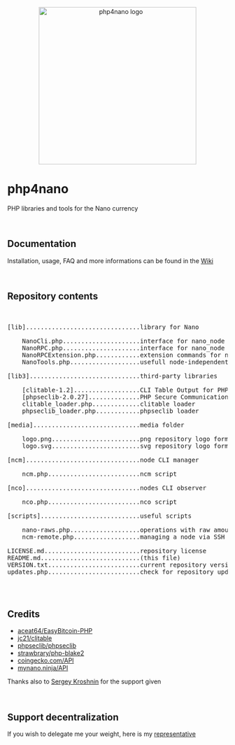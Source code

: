<p align="center">
	<img width="360" alt="php4nano logo" src="https://raw.githubusercontent.com/mikerow/php4nano/master/media/logo.png">
</p>

# php4nano

PHP libraries and tools for the Nano currency

<br/>

## Documentation

Installation, usage, FAQ and more informations can be found in the [Wiki](https://github.com/mikerow/php4nano/wiki)

<br/>

## Repository contents

<pre>
<br/>
[lib]...............................library for Nano

    NanoCli.php.....................interface for nano_node CLI
    NanoRPC.php.....................interface for nano_node RPC
    NanoRPCExtension.php............extension commands for nano_node RPC
    NanoTools.php...................usefull node-independent tools
	
[lib3]..............................third-party libraries

    [clitable-1.2]..................CLI Table Output for PHP
    [phpseclib-2.0.27]..............PHP Secure Communications Library
    clitable_loader.php.............clitable loader
    phpseclib_loader.php............phpseclib loader
	
[media].............................media folder

    logo.png........................png repository logo format
    logo.svg........................svg repository logo format

[ncm]...............................node CLI manager

    ncm.php.........................ncm script

[nco]...............................nodes CLI observer

    nco.php.........................nco script
	
[scripts]...........................useful scripts

    nano-raws.php...................operations with raw amounts
    ncm-remote.php..................managing a node via SSH and ncm

LICENSE.md..........................repository license
README.md...........................(this file)
VERSION.txt.........................current repository version
updates.php.........................check for repository updates

</pre>

<br/>

## Credits

- [aceat64/EasyBitcoin-PHP](https://github.com/aceat64/EasyBitcoin-PHP) <br/>
- [jc21/clitable](https://github.com/jc21/clitable) <br/>
- [phpseclib/phpseclib](https://github.com/phpseclib/phpseclib) <br/>
- [strawbrary/php-blake2](https://github.com/strawbrary/php-blake2) <br/>
- [coingecko.com/API](https://www.coingecko.com/en/api) <br/>
- [mynano.ninja/API](https://mynano.ninja/api)

Thanks also to [Sergey Kroshnin](https://github.com/SergiySW) for the support given

<br/>

## Support decentralization

If you wish to delegate me your weight, here is my [representative](https://mynano.ninja/account/mikerow)